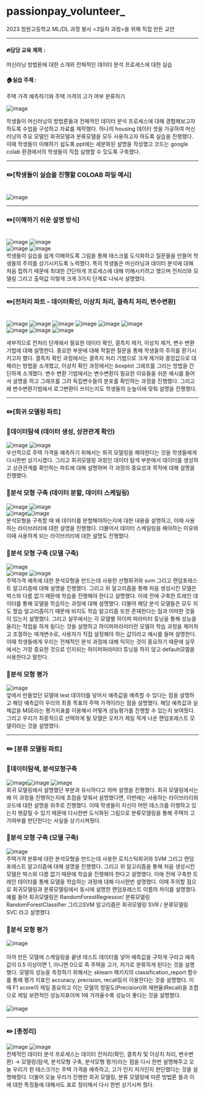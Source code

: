 # passionpay_volunteer_
2023 청원고등학교 ML/DL 과정 봉사 <3일차 과정>을 위해 직접 만든 교안
* * *

#### :fire:담당 교육 제목 : 
머신러닝 방법론에 대한 소개와 전체적인 데이터 분석 프로세스에 대한 실습

#### :house:실습 주제 : 
주택 가격 예측하기와 주택 가격의 고가 여부 분류하기

![image](https://github.com/nanhungrybin/passionpay_volunteer_/assets/97181397/794f368e-389e-4864-8009-d6f64c21f891)

학생들이 머신러닝의 방법론들과 전체적인 데이터 분석 프로세스에 대해 경험해보고자 하도록 수업을 구성하고 자료를 제작했다. 하나의 housing 데이터 셋을 가공하여 머신러닝의 주요 모델인 회귀모델과 분류모델을 모두 사용하고자 하도록 실습을 진행했다. 이때 학생들이 이해하기 쉽도록 ppt에는 세분화된 설명을 작성했고 코드는 google colab 환경에서의 학생들이 직접 실행할 수 있도록 구축했다. 
* * *

### :pencil2:[학생들이 실습을 진행할 COLOAB 파일 예시] 
<br/> ![image](https://github.com/nanhungrybin/passionpay_volunteer_/assets/97181397/f1a27653-8b5c-40b8-a5c6-8b894888335d)
* * *
### :pencil2:[이해하기 쉬운 설명 방식] 
<br/> ![image](https://github.com/nanhungrybin/passionpay_volunteer_/assets/97181397/52bde2fe-f58d-402f-b16b-00694bca4b34) ![image](https://github.com/nanhungrybin/passionpay_volunteer_/assets/97181397/54b804b9-ebf9-482f-b009-9f2a560d918b)   
![image](https://github.com/nanhungrybin/passionpay_volunteer_/assets/97181397/83e127e8-3ace-4a64-8db9-08ce979b7611)
![image](https://github.com/nanhungrybin/passionpay_volunteer_/assets/97181397/b32a471c-29b1-404b-b12f-2b0b08d8da17)   
학생들이 실습을 쉽게 이해하도록 그림을 통해 태스크를 도식화하고 질문들을 만들어 학생들의 주의를 상기시키도록 노력했다. 특히 학생들은 머신러닝과 데이터 분석에 대해 처음 접하기 때문에 최대한 간단하게 프로세스에 대해 이해시키려고 했으며 전처리와 모델링 그리고 출력값 이렇게 크게 3가지 단계로 나눠서 설명했다.
* * *
### :pencil2:[전처리 파트 - 데이터확인, 이상치 처리, 결측치 처리, 변수변환]
<br/> ![image](https://github.com/nanhungrybin/passionpay_volunteer_/assets/97181397/75567b00-2aae-47a4-b318-210c0a42a9ca) ![image](https://github.com/nanhungrybin/passionpay_volunteer_/assets/97181397/58af1b77-f872-428e-a750-b6666abe4a4f) ![image](https://github.com/nanhungrybin/passionpay_volunteer_/assets/97181397/d514031d-7c4e-445b-9e46-103d7a229d12)
![image](https://github.com/nanhungrybin/passionpay_volunteer_/assets/97181397/31ed5606-e43c-4c8a-bc8c-51b39f431e40)
![image](https://github.com/nanhungrybin/passionpay_volunteer_/assets/97181397/a7bcb788-35ee-49c8-a1b3-0ce7c9e46af5)
![image](https://github.com/nanhungrybin/passionpay_volunteer_/assets/97181397/45d0374a-c87d-4441-8523-603240d7927a)   
![image](https://github.com/nanhungrybin/passionpay_volunteer_/assets/97181397/26ca7342-cb33-4760-a079-d253c66c3eb3)
![image](https://github.com/nanhungrybin/passionpay_volunteer_/assets/97181397/2780d9f0-8980-4132-a927-17117876c27a)
![image](https://github.com/nanhungrybin/passionpay_volunteer_/assets/97181397/0d75941a-c6a6-4538-9161-72fdf7a4077a)

세부적으로 전처리 단계에서 필요한 데이터 확인, 결측치 제거, 이상치 제거, 변수 변환 기법에 대해 설명한다. 중요한 부분에 대해 적절한 질문을 통해 학생들의 주의를 환기시키고자 했다. 결측치 확인 과정에서는 결측치 처리 기법으로 크게 제거와 중앙값으로 대체라는 방법을 소개했고, 이상치 확인 과정에서는 boxplot 그래프를 그리는 방법을 간단하게 소개했다. 변수 변환 기법에서는 변수변환이 필요한 이유들을 쉬운 예시를 들어서 설명을 하고 그래프를 그려 독립변수들의 분포를 확인하는 과정을 진행했다. 그리고 왜 변수변환기법에서 로그변환이 쓰이는지도 학생들의 눈높이에 맞춰 설명을 진행했다.   
* * *
### :pencil2:[회귀 모델링 파트]
### :pencil:데이터탐색 (데이터 생성, 상관관계 확인)
![image](https://github.com/nanhungrybin/passionpay_volunteer_/assets/97181397/864a9f9c-7438-491b-9f00-6b4e560f083c) ![image](https://github.com/nanhungrybin/passionpay_volunteer_/assets/97181397/f316db49-c593-4000-af44-b2d5fea96808)   
우선적으로 주택 가격을 예측하기 위해서는 회귀 모델링을 해야한다는 것을 학생들에게 다시한번 상기시켰다. 그리고 회귀모델링 과정인 데이터 탐색 부분에서 데이터를 생성하고 상관관계를 확인하는 파트에 대해 설명하며 각 과정의 중요성과 목적에 대해 설명을 진행했다.

### :pencil:분석 모형 구축 (데이터 분할, 데이터 스케일링)
![image](https://github.com/nanhungrybin/passionpay_volunteer_/assets/97181397/58e9401b-7681-4d9f-a986-989bbe144c20) ![image](https://github.com/nanhungrybin/passionpay_volunteer_/assets/97181397/1be5cc9d-ac67-452d-9d97-a4001c9cb912)   
![image](https://github.com/nanhungrybin/passionpay_volunteer_/assets/97181397/bd969fa4-e69c-4cd2-a2bb-970302b3c8a9)![image](https://github.com/nanhungrybin/passionpay_volunteer_/assets/97181397/03577f22-e2b8-40ba-9f91-832969546c41)   
분석모형을 구축할 때 왜 데이터를 분할해야하는지에 대한 내용을 설명하고, 이때 사용하는 라이브러리에 대한 설명을 진행했다. 더불어서 데이터 스케일링을 해야하는 이유와 이때 사용하게 되는 라이브러리에 대한 설명도 진행했다.   

### :pencil:분석 모형 구축 (모델 구축)   
![image](https://github.com/nanhungrybin/passionpay_volunteer_/assets/97181397/c29298a5-e2a1-43e4-b408-b68abd9245a4)   
![image](https://github.com/nanhungrybin/passionpay_volunteer_/assets/97181397/1dfbbcb2-85bd-4d14-8906-43aa670141d4) ![image](https://github.com/nanhungrybin/passionpay_volunteer_/assets/97181397/83b2a097-6695-41ac-a194-fb90d38ac5ed)   
주택가격 예측에 대한 분석모형을 만드는데 사용한 선형회귀와 svm 그리고 랜덤포레스트 알고리즘에 대해 설명을 진행했다. 그리고 위 알고리즘을 통해 처음 생성시킨 모델은 박스와 다름 없기 때문에 학습을 진행해야 한다고 설명했다. 이에 전에 구축한 트레인 데이터를 통해 모델을 학습하는 과정에 대해 설명했다. 더불어 해당 분석 모델들은 모두 지도 할습 알고리즘이기 때문에 비지도 학습 알고리즘 또한 존재한다는 점과 어떠한 것들이 있는지 설명했다. 
그리고 실무에서는 각 모델별 하이퍼 파라미터 튜닝을 통해 성능을 올리는 작업을 하게 됨다는 것을 설명하고 하이퍼파라미터란 모델의 학습 과정을 제어하고 조절하는 매개변수로, 사용자가 직접 설정해야 하는 값이라고 예시를 들며 설명한다. 이때 학생들에게 우리는 전체적인 분석 과정에 대해 익히는 것이 중요하기 때문에 실무에서는 가장 중요한 것으로 인지되는 하이퍼파라미터 튜닝을 하지 않고 default모델을 사용한다고 말한다.   

### :pencil:분석 모형 평가   
![image](https://github.com/nanhungrybin/passionpay_volunteer_/assets/97181397/9d0199ce-ccaf-4b61-908b-29c731c76140)   
앞에서 만들었던 모델에 test 데이터를 넣어서 예측값을 예측할 수 있다는 점을 설명하고 해당 예측값이 우리의 최종 목표의 주택 가격이라는 점을 설명했다. 해당 예측값과 실제값을 MSE라는 평가지표를 이용해서 어떻게 성능평가를 진행할 수 있는지 보여줬다. 그리고 우리가 최종적으로 선택하게 될 모델은 오차가 제일 적게 나온 랜덤포레스트 모델이라는 것을 설명했다.
* * *
### :pencil2: [분류 모델링 파트]
### :pencil:데이터탐색, 분석모형구축   
![image](https://github.com/nanhungrybin/passionpay_volunteer_/assets/97181397/c4004257-4776-485b-b8aa-8f03b2525a5b)![image](https://github.com/nanhungrybin/passionpay_volunteer_/assets/97181397/78c06350-a47a-46ad-bbf4-59002e560457) ![image](https://github.com/nanhungrybin/passionpay_volunteer_/assets/97181397/c14c9d99-2ff3-44df-8bcf-e9f59ae10d22)   
회귀 모델링에서 설명했던 부분과 유사하다고 하며 설명을 진행했다. 회귀 모델링에서는 왜 이 과정을 진행하는지에 초점을 맞춰서 설명했다면, 이번에는 사용하는 라이브러리와 코드에 대한 설명을 위주로 진행했다. 이때 학생들이 자신이 어떤 테스크를 이행하고 있는지 헷갈릴 수 있기 때문에 다시한번 도식화된 그림으로 분류모델링을 통해 주택의 고가여부를 판단한다는 사실을 상기시켜줬다.

### :pencil:분석 모형 구축 (모델 구축)   
![image](https://github.com/nanhungrybin/passionpay_volunteer_/assets/97181397/d1de8a00-1c55-4aeb-8b2f-2abd716e59f7)   
주택가격 분류에 대한 분석모형을 만드는데 사용한 로지스틱회귀와 SVM 그리고 랜덤포레스트 알고리즘에 대해 설명을 진행했다. 그리고 위 알고리즘을 통해 처음 생성시킨 모델은 박스와 다름 없기 때문에 학습을 진행해야 한다고 설명했다. 이에 전에 구축한 트레인 데이터를 통해 모델을 학습하는 과정에 대해 다시한번 설명했다. 
이때 주의할 점으로 회귀모델링과 분류모델링에서 동시에 설명한 랜덤포레스트 이름의 차이를 설명했다. 예를 들어 회귀모델링은 RandomForestRegressor/ 분류모델링 RandomForestClassifier 그리고SVM 알고리즘은 회귀모델링 SVR / 분류모델링 SVC 라고 설명했다.   

### :pencil:분석 모형 평가   
![image](https://github.com/nanhungrybin/passionpay_volunteer_/assets/97181397/cdefdef6-1c86-4de0-a423-21cf87cb7acf)      
<br/>아까 만든 모델에 스케일링을 끝낸 테스트 데이터를 넣어 예측값을 구하게 구라고 예측 값이 0.5 이상이면 1, 아니면 0으로 즉 주택을 고가, 저가로 분류하게 된다는 것을 설명했다. 모델의 성능을 측정하기 위해서는 sklearn 패키지의 classification_report 함수를 통해 평가 지표인 accuracy, precision, recall등이 이용한다는 것을 설명했다. 이때 F1 score이 제일 중요하고 이는 모델의 정밀도(Precision)와 재현율(Recall)을 조합으로 제일 보편적인 성능지표이며 1에 가까울수록 성능이 좋다는 것을 설명했다.      
<br/>![image](https://github.com/nanhungrybin/passionpay_volunteer_/assets/97181397/baa29d7f-a651-472e-b39c-b08182c48391)
* * *
### :pencil2: [총정리]   
![image](https://github.com/nanhungrybin/passionpay_volunteer_/assets/97181397/27b3c7b5-b789-471e-862e-f0469088eb2e) ![image](https://github.com/nanhungrybin/passionpay_volunteer_/assets/97181397/da375659-25eb-4f05-bc4d-156041357498)   
전체적인 데이터 분석 프로세스는 데이터 전처리(확인, 결측치 및 이상치 처리, 변수변환) → 모델링(탐색, 분석모형 구축, 분석모형 평가)라는 점을 다시 한번 설명해주고 오늘 우리가 한 테스크가는 주택 가격을 예측하고, 고가 인지 저가인지 판단했다는 것을 설명해줬다. 더불어 오늘 우리가 진행한 회귀 모델링, 분류 모델링에 따른 방법론 들과 이에 대한 특징들에 대해서도 표로 정리해서 다시 한번 상기시켜 줬다.

















